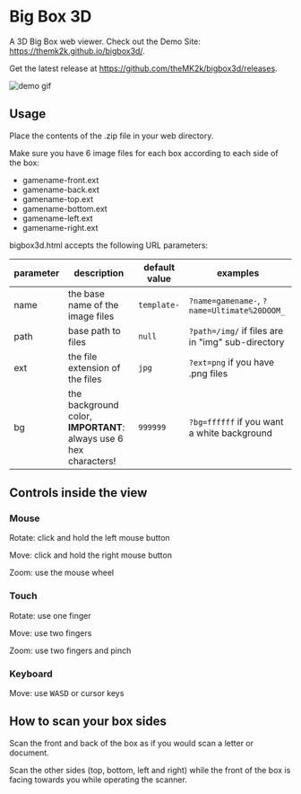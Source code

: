 # Big Box 3D

A 3D Big Box web viewer. Check out the Demo Site: <https://themk2k.github.io/bigbox3d/>.

Get the latest release at <https://github.com/theMK2k/bigbox3d/releases>.

![demo gif](demo.gif)

## Usage

Place the contents of the .zip file in your web directory.

Make sure you have 6 image files for each box according to each side of the box:

- gamename-front.ext
- gamename-back.ext
- gamename-top.ext
- gamename-bottom.ext
- gamename-left.ext
- gamename-right.ext

bigbox3d.html accepts the following URL parameters:

parameter|description|default value|examples
-|-|-|-
name|the base name of the image files|`template-`|`?name=gamename-`, `?name=Ultimate%20DOOM_`
path|base path to files|`null`|`?path=/img/` if files are in "img" sub-directory
ext|the file extension of the files|`jpg`|`?ext=png` if you have .png files
bg|the background color, **IMPORTANT**: always use 6 hex characters!|`999999`|`?bg=ffffff` if you want a white background

## Controls inside the view

### Mouse

Rotate: click and hold the left mouse button

Move: click and hold the right mouse button

Zoom: use the mouse wheel

### Touch

Rotate: use one finger

Move: use two fingers

Zoom: use two fingers and pinch

### Keyboard

Move: use <kbd>W</kbd><kbd>A</kbd><kbd>S</kbd><kbd>D</kbd> or cursor keys

## How to scan your box sides

Scan the front and back of the box as if you would scan a letter or document.

Scan the other sides (top, bottom, left and right) while the front of the box is facing towards you while operating the scanner.
